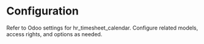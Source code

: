 # Configuration

Refer to Odoo settings for hr_timesheet_calendar. Configure related models, access rights, and options as needed.
